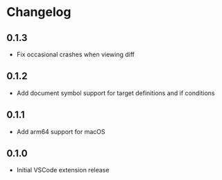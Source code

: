 # Changelog

## 0.1.3

- Fix occasional crashes when viewing diff

## 0.1.2

- Add document symbol support for target definitions and if conditions

## 0.1.1

- Add arm64 support for macOS

## 0.1.0

- Initial VSCode extension release
